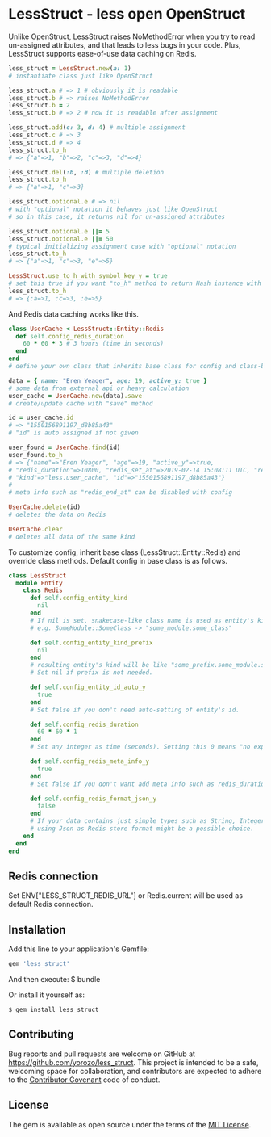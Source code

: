 # LessStruct - less open OpenStruct

Unlike OpenStruct, LessStruct raises NoMethodError when you try to read un-assigned attributes, and that leads to less bugs in your code. Plus, LessStruct supports ease-of-use data caching on Redis.

```ruby
less_struct = LessStruct.new(a: 1)
# instantiate class just like OpenStruct

less_struct.a # => 1 # obviously it is readable
less_struct.b # => raises NoMethodError
less_struct.b = 2
less_struct.b # => 2 # now it is readable after assignment

less_struct.add(c: 3, d: 4) # multiple assignment
less_struct.c # => 3
less_struct.d # => 4
less_struct.to_h
# => {"a"=>1, "b"=>2, "c"=>3, "d"=>4}

less_struct.del(:b, :d) # multiple deletion
less_struct.to_h
# => {"a"=>1, "c"=>3}

less_struct.optional.e # => nil
# with "optional" notation it behaves just like OpenStruct
# so in this case, it returns nil for un-assigned attributes

less_struct.optional.e ||= 5
less_struct.optional.e ||= 50
# typical initializing assignment case with "optional" notation
less_struct.to_h
# => {"a"=>1, "c"=>3, "e"=>5}

LessStruct.use_to_h_with_symbol_key_y = true
# set this true if you want "to_h" method to return Hash instance with symbol key
less_struct.to_h
# => {:a=>1, :c=>3, :e=>5}

```

And Redis data caching works like this.

```ruby
class UserCache < LessStruct::Entity::Redis
  def self.config_redis_duration
    60 * 60 * 3 # 3 hours (time in seconds)
  end
end
# define your own class that inherits base class for config and class-based namespacing in Redis

data = { name: "Eren Yeager", age: 19, active_y: true }
# some data from external api or heavy calculation
user_cache = UserCache.new(data).save
# create/update cache with "save" method

id = user_cache.id
# => "1550156891197_d8b85a43"
# "id" is auto assigned if not given

user_found = UserCache.find(id)
user_found.to_h
# => {"name"=>"Eren Yeager", "age"=>19, "active_y"=>true,
# "redis_duration"=>10800, "redis_set_at"=>2019-02-14 15:08:11 UTC, "redis_end_at"=>2019-02-14 18:08:11 UTC,
# "kind"=>"less.user_cache", "id"=>"1550156891197_d8b85a43"}
#
# meta info such as "redis_end_at" can be disabled with config

UserCache.delete(id)
# deletes the data on Redis

UserCache.clear
# deletes all data of the same kind

```
To customize config, inherit base class (LessStruct::Entity::Redis) and override class methods. Default config in base class is as follows.

```ruby
class LessStruct
  module Entity
    class Redis
      def self.config_entity_kind
        nil
      end
      # If nil is set, snakecase-like class name is used as entity's kind.
      # e.g. SomeModule::SomeClass -> "some_module.some_class"

      def self.config_entity_kind_prefix
        nil
      end
      # resulting entity's kind will be like "some_prefix.some_module.some_class"
      # Set nil if prefix is not needed.

      def self.config_entity_id_auto_y
        true
      end
      # Set false if you don't need auto-setting of entity's id.

      def self.config_redis_duration
        60 * 60 * 1
      end
      # Set any integer as time (seconds). Setting this 0 means "no expiration".

      def self.config_redis_meta_info_y
        true
      end
      # Set false if you don't want add meta info such as redis_duration and redis_end_at.

      def self.config_redis_format_json_y
        false
      end
      # If your data contains just simple types such as String, Integer and boolean,
      # using Json as Redis store format might be a possible choice.
    end
  end
end
```

## Redis connection

Set ENV["LESS_STRUCT_REDIS_URL"] or Redis.current will be used as default Redis connection.

## Installation

Add this line to your application's Gemfile:

```ruby
gem 'less_struct'
```

And then execute: $ bundle

Or install it yourself as:

    $ gem install less_struct


## Contributing

Bug reports and pull requests are welcome on GitHub at https://github.com/yorozo/less_struct. This project is intended to be a safe, welcoming space for collaboration, and contributors are expected to adhere to the [Contributor Covenant](http://contributor-covenant.org) code of conduct.

## License

The gem is available as open source under the terms of the [MIT License](https://opensource.org/licenses/MIT).


